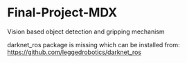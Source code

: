 # Final-Project-MDX
Vision based object detection and gripping mechanism

darknet_ros package is missing which can be installed from: 
https://github.com/leggedrobotics/darknet_ros
